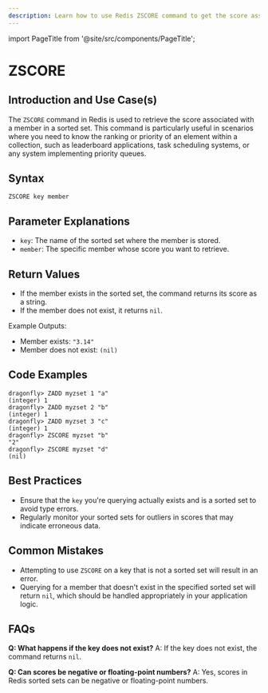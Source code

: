 ```yaml
---
description: Learn how to use Redis ZSCORE command to get the score associated with the given element in a sorted set.
---
```


import PageTitle from '@site/src/components/PageTitle';

# ZSCORE

<PageTitle title="Redis ZSCORE Command (Documentation) | Dragonfly" />

## Introduction and Use Case(s)

The `ZSCORE` command in Redis is used to retrieve the score associated with a member in a sorted set. This command is particularly useful in scenarios where you need to know the ranking or priority of an element within a collection, such as leaderboard applications, task scheduling systems, or any system implementing priority queues.

## Syntax

```plaintext
ZSCORE key member
```

## Parameter Explanations

- `key`: The name of the sorted set where the member is stored.
- `member`: The specific member whose score you want to retrieve.

## Return Values

- If the member exists in the sorted set, the command returns its score as a string.
- If the member does not exist, it returns `nil`.

Example Outputs:

- Member exists: `"3.14"`
- Member does not exist: `(nil)`

## Code Examples

```cli
dragonfly> ZADD myzset 1 "a"
(integer) 1
dragonfly> ZADD myzset 2 "b"
(integer) 1
dragonfly> ZADD myzset 3 "c"
(integer) 1
dragonfly> ZSCORE myzset "b"
"2"
dragonfly> ZSCORE myzset "d"
(nil)
```

## Best Practices

- Ensure that the `key` you're querying actually exists and is a sorted set to avoid type errors.
- Regularly monitor your sorted sets for outliers in scores that may indicate erroneous data.

## Common Mistakes

- Attempting to use `ZSCORE` on a key that is not a sorted set will result in an error.
- Querying for a member that doesn't exist in the specified sorted set will return `nil`, which should be handled appropriately in your application logic.

## FAQs

**Q: What happens if the key does not exist?**
A: If the key does not exist, the command returns `nil`.

**Q: Can scores be negative or floating-point numbers?**
A: Yes, scores in Redis sorted sets can be negative or floating-point numbers.
